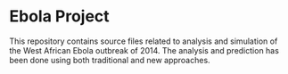 Ebola Project 
====================

This repository contains source files related to analysis and simulation of
the West African Ebola outbreak of 2014. The analysis and prediction has been done 
using both traditional and new approaches.
